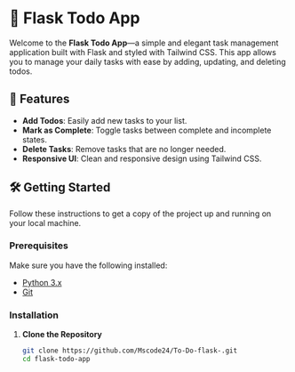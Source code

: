 # 📝 Flask Todo App

Welcome to the **Flask Todo App**—a simple and elegant task management application built with Flask and styled with Tailwind CSS. This app allows you to manage your daily tasks with ease by adding, updating, and deleting todos. 

## 🚀 Features

- **Add Todos**: Easily add new tasks to your list.
- **Mark as Complete**: Toggle tasks between complete and incomplete states.
- **Delete Tasks**: Remove tasks that are no longer needed.
- **Responsive UI**: Clean and responsive design using Tailwind CSS.

## 🛠️ Getting Started

Follow these instructions to get a copy of the project up and running on your local machine.

### Prerequisites

Make sure you have the following installed:

- [Python 3.x](https://www.python.org/downloads/)
- [Git](https://git-scm.com/)

### Installation

1. **Clone the Repository**

   ```bash
   git clone https://github.com/Mscode24/To-Do-flask-.git
   cd flask-todo-app
